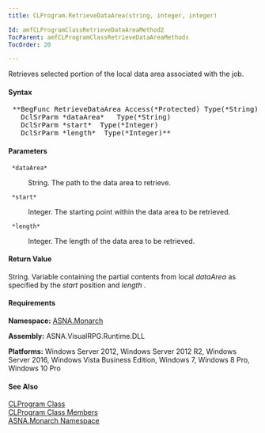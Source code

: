 ```yaml
---
title: CLProgram.RetrieveDataArea(string, integer, integer)

Id: amfCLProgramClassRetrieveDataAreaMethod2
TocParent: amfCLProgramClassRetrieveDataAreaMethods
TocOrder: 20

---
```


Retrieves selected portion of the local data area associated with the job.

#### Syntax
<pre class="syntax"> **BegFunc RetrieveDataArea Access(*Protected) Type(*String)
   DclSrParm *dataArea*   Type(*String) 
   DclSrParm *start*  Type(*Integer)
   DclSrParm *length*  Type(*Integer)**       </pre>

#### Parameters
<dl>
        <dt>
          <code> *dataArea* </code>
        </dt>
        <dd>

String. The path to the data area to retrieve.
</dd>
        <dt>
          <code> *start* </code>
        </dt>
        <dd>

Integer. The starting point within the data area to be retrieved.
</dd>
        <dt>
         <code> *length* </code>
        </dt>
        <dd>

Integer. The length of the data area to be retrieved.
</dd>
</dl>

#### Return Value
String. Variable containing the partial contents from local *dataArea* as specified by the *start* position and *length* .
<!-- start -->

#### Requirements
**Namespace:** [ASNA.Monarch](monarch-namespace.html)

**Assembly:** ASNA.VisualRPG.Runtime.DLL 

**Platforms:** Windows Server 2012, Windows Server 2012 R2, Windows Server 2016, Windows Vista Business Edition, Windows 7, Windows 8 Pro, Windows 10 Pro
<!-- end -->

#### See Also
<a shape="rect" href="amfCLProgramClass.htm">CLProgram Class</a> <br clear="none" /> <a shape="rect" href="amfCLProgramClassMembers.htm"> CLProgram Class Members</a> <br clear="none" /> <a shape="rect" href="amfMonarchNamespace.htm">ASNA.Monarch Namespace</a> 
